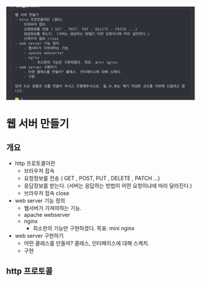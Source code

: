 ![](images/.2022-06-01_images/d00efeaf.png)

# 웹 서버 만들기
## 개요
- http 프로토콜이란
  - 브라우저 접속
  - 요청정보를 전송 ( GET , POST, PUT , DELETE , PATCH ...)
  - 응답정보를 받는다. (서버는 응답하는 방법이 어떤 요청이냐에 따라 달라진다.)
  - 브라우저 접속 close
- web server 기능 정의
  - 웹서버가 가져야하는 기능.
  - apache webserver
  - nginx
    - 최소한의 기능만 구현하겠다. 목표: mini nginx
- web server 구현하기
  - 어떤 클래스를 만들까? 클래스, 인터페이스에 대해 스케치.
  - 구현

## http 프로토콜
